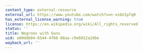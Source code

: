 ```yaml
---
content_type: external-resource
external_url: https://www.youtube.com/watch?v=n-xsbU1p7q0
has_external_license_warning: true
license: https://en.wikipedia.org/wiki/All_rights_reserved
status: ''
title: Negroes with Guns
uid: a00ddb04-6544-4f88-88aa-c9e6012a2dbe
wayback_url: ''
---
```


